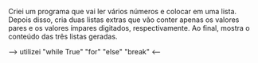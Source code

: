 Criei um programa que vai ler vários números e colocar em uma lista. Depois disso, cria duas listas extras que vão conter apenas os valores pares e os valores ímpares digitados, respectivamente. Ao final, mostra o conteúdo das três listas geradas.

--> utilizei "while True" "for" "else" "break" <--
